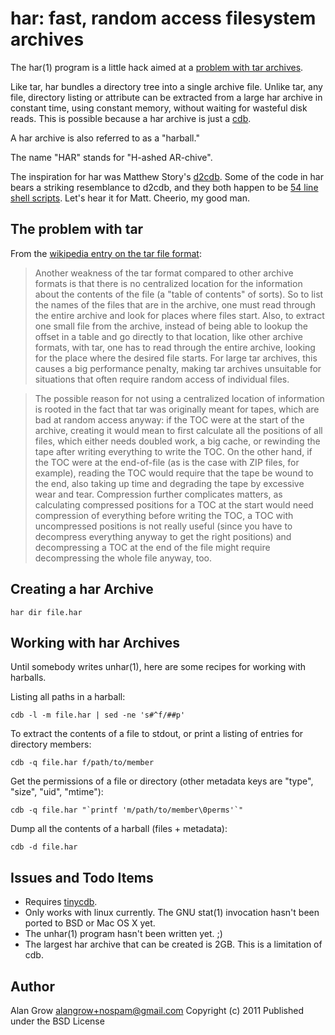 # har: fast, random access filesystem archives #

The har(1) program is a little hack aimed at a [problem with tar archives](http://en.wikipedia.org/wiki/Tar_%28file_format%29#Random_access).

Like tar, har bundles a directory tree into a single archive file. Unlike tar, any file, directory listing or attribute can be extracted from a large har archive in constant time, using constant memory, without waiting for wasteful disk reads. This is possible because a har archive is just a [cdb](http://cr.yp.to/cdb.html).

A har archive is also referred to as a "harball."

The name "HAR" stands for "H-ashed AR-chive".

The inspiration for har was Matthew Story's [d2cdb](https://github.com/matthewstory/d2cdb). Some of the code in har bears a striking resemblance to d2cdb, and they both happen to be [54 line shell scripts](http://54lines.com/). Let's hear it for Matt. Cheerio, my good man.

## The problem with tar ##

From the [wikipedia entry on the tar file format](http://en.wikipedia.org/wiki/Tar_%28file_format%29#Random_access):

> Another weakness of the tar format compared to other archive formats is that there is no centralized location for the information about the contents of the file (a "table of contents" of sorts). So to list the names of the files that are in the archive, one must read through the entire archive and look for places where files start. Also, to extract one small file from the archive, instead of being able to lookup the offset in a table and go directly to that location, like other archive formats, with tar, one has to read through the entire archive, looking for the place where the desired file starts. For large tar archives, this causes a big performance penalty, making tar archives unsuitable for situations that often require random access of individual files.

> The possible reason for not using a centralized location of information is rooted in the fact that tar was originally meant for tapes, which are bad at random access anyway: if the TOC were at the start of the archive, creating it would mean to first calculate all the positions of all files, which either needs doubled work, a big cache, or rewinding the tape after writing everything to write the TOC. On the other hand, if the TOC were at the end-of-file (as is the case with ZIP files, for example), reading the TOC would require that the tape be wound to the end, also taking up time and degrading the tape by excessive wear and tear. Compression further complicates matters, as calculating compressed positions for a TOC at the start would need compression of everything before writing the TOC, a TOC with uncompressed positions is not really useful (since you have to decompress everything anyway to get the right positions) and decompressing a TOC at the end of the file might require decompressing the whole file anyway, too.

## Creating a har Archive ##

    har dir file.har

## Working with har Archives ##

Until somebody writes unhar(1), here are some recipes for working with harballs.

Listing all paths in a harball:

    cdb -l -m file.har | sed -ne 's#^f/##p'

To extract the contents of a file to stdout, or print a listing of entries for directory members:

    cdb -q file.har f/path/to/member

Get the permissions of a file or directory (other metadata keys are "type", "size", "uid", "mtime"):

    cdb -q file.har "`printf 'm/path/to/member\0perms'`"

Dump all the contents of a harball (files + metadata):

    cdb -d file.har

## Issues and Todo Items ##

* Requires [tinycdb](http://www.corpit.ru/mjt/tinycdb.html).
* Only works with linux currently. The GNU stat(1) invocation hasn't been ported to BSD or Mac OS X yet.
* The unhar(1) program hasn't been written yet. ;)
* The largest har archive that can be created is 2GB. This is a limitation of cdb.

## Author ##

Alan Grow <alangrow+nospam@gmail.com>
Copyright (c) 2011
Published under the BSD License

